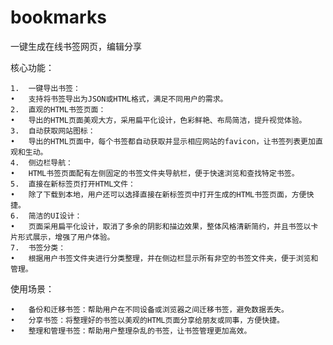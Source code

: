 # bookmarks
一键生成在线书签网页，编辑分享

核心功能：

	1.	一键导出书签：
	•	支持将书签导出为JSON或HTML格式，满足不同用户的需求。
	2.	直观的HTML书签页面：
	•	导出的HTML页面美观大方，采用扁平化设计，色彩鲜艳、布局简洁，提升视觉体验。
	3.	自动获取网站图标：
	•	导出的HTML页面中，每个书签都自动获取并显示相应网站的favicon，让书签列表更加直观和生动。
	4.	侧边栏导航：
	•	HTML书签页面配有左侧固定的书签文件夹导航栏，便于快速浏览和查找特定书签。
	5.	直接在新标签页打开HTML文件：
	•	除了下载到本地，用户还可以选择直接在新标签页中打开生成的HTML书签页面，方便快捷。
	6.	简洁的UI设计：
	•	页面采用扁平化设计，取消了多余的阴影和描边效果，整体风格清新简约，并且书签以卡片形式展示，增强了用户体验。
	7.	书签分类：
	•	根据用户书签文件夹进行分类整理，并在侧边栏显示所有非空的书签文件夹，便于浏览和管理。

使用场景：

	•	备份和迁移书签：帮助用户在不同设备或浏览器之间迁移书签，避免数据丢失。
	•	分享书签：将整理好的书签以美观的HTML页面分享给朋友或同事，方便快捷。
	•	整理和管理书签：帮助用户整理杂乱的书签，让书签管理更加高效。